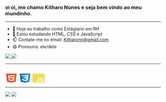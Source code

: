 ### oi oi, me chamo Kitharo Nunes e seja bem vindo ao meu mundinho.
***

- 🔭 Hoje eu trabalho como Estágiario em RH
- 🌱 Estou estudando HTML, CSS e JavaScript
- 📫 Contate-me no email: Kitharonn@gmail.com
- 😄 Pronouns: ele/dele

<div>
  <a href="https://github.com/KitharoNA">
    <img height="120cm" src="https://github-readme-stats.vercel.app/api?username=kitharoNA&show_icons=true&theme=midnight-purple&include_all_commits-true&count_private=true">
    <img height="120cm" src="https://github-readme-stats.vercel.app/api/top-langs/?username=kitharoNA&layout-compact&langs_count-16&theme=midnight-purple">
</div>
    
***

<div style="display: inline_block"><br>
  <img align="center" alt="Kitharo-HTML" height="30" width="40" src="https://raw.githubusercontent.com/devicons/devicon/master/icons/html5/html5-original.svg">
  <img align="center" alt="Kitharo-CSS" height="30" width="40" src="https://raw.githubusercontent.com/devicons/devicon/master/icons/css3/css3-original.svg">
  <img align="center" alt="Kitharo-Js" height="30" width="40" src="https://raw.githubusercontent.com/devicons/devicon/master/icons/javascript/javascript-plain.svg">
</div>

***

<div> 
  <a href = "mailto:kitharonn@gmail.com"><img src="https://img.shields.io/badge/-Gmail-%23333?style=for-the-badge&logo=gmail&logoColor=white" target="_blank"></a>
  <a href="https://www.linkedin.com/in/kitharo-nunes-a68683189" target="_blank"><img src="https://img.shields.io/badge/-LinkedIn-%230077B5?style=for-the-badge&logo=linkedin&logoColor=white" target="_blank"></a> 
  
</div>
